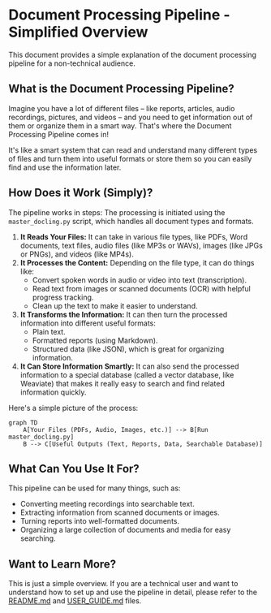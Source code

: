 # Document Processing Pipeline - Simplified Overview

This document provides a simple explanation of the document processing pipeline for a non-technical audience.

## What is the Document Processing Pipeline?

Imagine you have a lot of different files – like reports, articles, audio recordings, pictures, and videos – and you need to get information out of them or organize them in a smart way. That's where the Document Processing Pipeline comes in!

It's like a smart system that can read and understand many different types of files and turn them into useful formats or store them so you can easily find and use the information later.

## How Does it Work (Simply)?

The pipeline works in steps:
The processing is initiated using the `master_docling.py` script, which handles all document types and formats.

1.  **It Reads Your Files:** It can take in various file types, like PDFs, Word documents, text files, audio files (like MP3s or WAVs), images (like JPGs or PNGs), and videos (like MP4s).
2.  **It Processes the Content:** Depending on the file type, it can do things like:
    *   Convert spoken words in audio or video into text (transcription).
    *   Read text from images or scanned documents (OCR) with helpful progress tracking.
    *   Clean up the text to make it easier to understand.
3.  **It Transforms the Information:** It can then turn the processed information into different useful formats:
    *   Plain text.
    *   Formatted reports (using Markdown).
    *   Structured data (like JSON), which is great for organizing information.
4.  **It Can Store Information Smartly:** It can also send the processed information to a special database (called a vector database, like Weaviate) that makes it really easy to search and find related information quickly.

Here's a simple picture of the process:

```mermaid
graph TD
    A[Your Files (PDFs, Audio, Images, etc.)] --> B[Run master_docling.py]
    B --> C[Useful Outputs (Text, Reports, Data, Searchable Database)]
```

## What Can You Use It For?

This pipeline can be used for many things, such as:

*   Converting meeting recordings into searchable text.
*   Extracting information from scanned documents or images.
*   Turning reports into well-formatted documents.
*   Organizing a large collection of documents and media for easy searching.

## Want to Learn More?

This is just a simple overview. If you are a technical user and want to understand how to set up and use the pipeline in detail, please refer to the [README.md](README.md) and [USER_GUIDE.md](USER_GUIDE.md) files.
